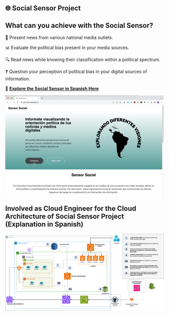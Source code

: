 ## 🌐 Social Sensor Project

## What can you achieve with the Social Sensor?

📰 Present news from various national media outlets.

📊 Evaluate the political bias present in your media sources.

🔍 Read news while knowing their classification within a political spectrum.

❓ Question your perception of political bias in your digital sources of information.

🔗 **[Explore the Social Sensor in Spanish Here](https://poc-obm.caobalab.co/)**

![Social_sensor_png](/poc-obm-project/docs/readme/Social_sensor_png.png)

## Involved as Cloud Engineer for the Cloud Architecture of Social Sensor Project (Explanation in Spanish)

![Architecture](/poc-obm-project/docs/readme/Architecture-POC-OBM-POC-OBM-Final-JORGE-V1.drawio.png)

